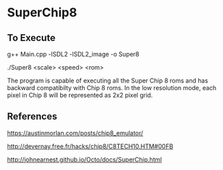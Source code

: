 # SuperChip8

## To Execute

g++ Main.cpp -lSDL2 -lSDL2_image -o Super8

./Super8 \<scale\> \<speed\> \<rom\>

The program is capable of executing all the Super Chip 8 roms and has backward compatibilty with Chip 8 roms. In the low resolution mode, each pixel in Chip 8 will be represented as 2x2 pixel grid.   

  
  
## References
  https://austinmorlan.com/posts/chip8_emulator/
  
  http://devernay.free.fr/hacks/chip8/C8TECH10.HTM#00FB
  
  http://johnearnest.github.io/Octo/docs/SuperChip.html
